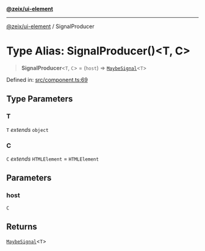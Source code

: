 [**@zeix/ui-element**](../README.md)

***

[@zeix/ui-element](../globals.md) / SignalProducer

# Type Alias: SignalProducer()\<T, C\>

> **SignalProducer**\<`T`, `C`\> = (`host`) => [`MaybeSignal`](MaybeSignal.md)\<`T`\>

Defined in: [src/component.ts:69](https://github.com/zeixcom/ui-element/blob/1b1fdfb1fc30e6d828e5489798acad1c8a45a5b4/src/component.ts#L69)

## Type Parameters

### T

`T` *extends* `object`

### C

`C` *extends* `HTMLElement` = `HTMLElement`

## Parameters

### host

`C`

## Returns

[`MaybeSignal`](MaybeSignal.md)\<`T`\>
